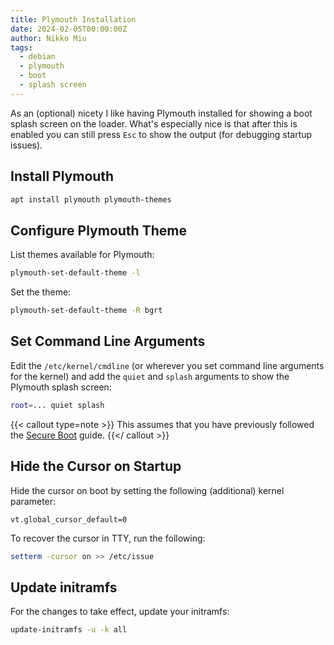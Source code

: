 ```yaml
---
title: Plymouth Installation
date: 2024-02-05T00:00:00Z
author: Nikko Miu
tags:
  - debian
  - plymouth
  - boot
  - splash screen
---
```


As an (optional) nicety I like having Plymouth installed for showing a boot splash screen on the loader. What's
especially nice is that after this is enabled you can still press `Esc` to show the output (for debugging startup
issues).

<!--more-->

## Install Plymouth

```bash
apt install plymouth plymouth-themes
```

## Configure Plymouth Theme

List themes available for Plymouth:

```bash
plymouth-set-default-theme -l
```

Set the theme:

```bash
plymouth-set-default-theme -R bgrt
```

## Set Command Line Arguments

Edit the `/etc/kernel/cmdline` (or wherever you set command line arguments for the kernel)
and add the `quiet` and `splash` arguments to show the Plymouth splash screen:

```bash
root=... quiet splash
```

{{< callout type=note >}}
This assumes that you have previously followed the [Secure Boot](../1-secure-boot) guide.
{{</ callout >}}

## Hide the Cursor on Startup

Hide the cursor on boot by setting the following (additional) kernel parameter:

```text
vt.global_cursor_default=0
```

To recover the cursor in TTY, run the following:

```bash
setterm -cursor on >> /etc/issue
```

## Update initramfs

For the changes to take effect, update your initramfs:

```bash
update-initramfs -u -k all
```
